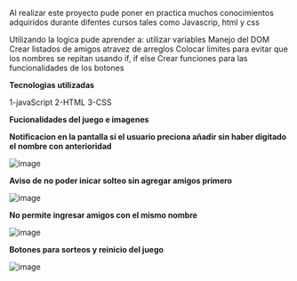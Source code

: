 Al realizar este proyecto pude poner en practica muchos conocimientos adquiridos durante difentes cursos tales como Javascrip, html y css

Utilizando la logica pude aprender a:
utilizar variables
Manejo del DOM
Crear listados de amigos atravez de arreglos
Colocar limites para evitar que los nombres se repitan usando if, if else
Crear funciones para las funcionalidades de los botones

**Tecnologias utilizadas**

1-javaScript
2-HTML
3-CSS

**Fucionalidades del juego e imagenes**

**Notificacion en la pantalla si el usuario preciona añadir sin haber digitado el nombre con anterioridad**

![image](https://github.com/user-attachments/assets/77ffbd1d-cf2c-47bc-8718-4244c80bd38a)

**Aviso de no poder inicar solteo sin agregar amigos primero**

![image](https://github.com/user-attachments/assets/0ba0ec66-73d1-45e5-877b-77112d59172f)

**No permite ingresar amigos con el mismo nombre**

![image](https://github.com/user-attachments/assets/f9c01718-05e7-4ca8-a25f-49b65c9b753e)

**Botones para sorteos y reinicio del juego**

![image](https://github.com/user-attachments/assets/b281118d-9492-4f2d-8cec-2991d5a0cd95)

